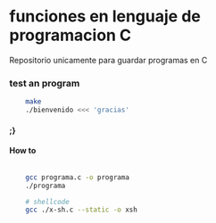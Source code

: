 # funciones en lenguaje de programacion C
Repositorio unicamente para guardar programas en C
### test an program
```sh
	make
	./bienvenido <<< 'gracias'
```

#### ;}

#### How to
```sh

    gcc programa.c -o programa
    ./programa

    # shellcode
    gcc ./x-sh.c --static -o xsh

```
